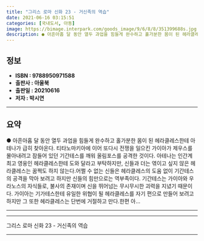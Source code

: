 ```yaml
---
title: "그리스 로마 신화 23 - 거신족의 역습"
date: 2021-06-16 03:15:51
categories: [국내도서, 아동]
image: https://bimage.interpark.com/goods_image/9/6/8/8/351399688s.jpg
description: ● 아흔아홉 달 동안 열두 과업을 힘들게 완수하고 홀가분한 몸이 된 헤라클레스한테 아테나가 급히 찾아온다. 티타노마키아에 이어 또다시 전쟁을 일으킨 가이아가 제우스를 몰아내려고 잠들어 있던 기간테스를 깨워 올림포스를 공격한 것이다. 아테나는 인간계 최고 영웅인 헤라클레스한테 도와 달라
---
```


## **정보**

- **ISBN : 9788950971588**
- **출판사 : 아울북**
- **출판일 : 20210616**
- **저자 : 박시연**

------



## **요약**

●  아흔아홉 달 동안 열두 과업을 힘들게 완수하고 홀가분한 몸이 된 헤라클레스한테 아테나가 급히 찾아온다. 티타노마키아에 이어 또다시 전쟁을 일으킨 가이아가 제우스를 몰아내려고 잠들어 있던 기간테스를 깨워 올림포스를 공격한 것이다. 아테나는 인간계 최고 영웅인 헤라클레스한테 도와 달라고 부탁하지만, 신들과 더는 엮이고 싶지 않은 헤라클레스는 꿈쩍도 하지 않는다.어쩔 수 없는 신들은 헤라클레스의 도움 없이 기간테스의 공격을 막아 보려고 하지만 신들의 힘만으로는 역부족이다. 기간테스는 가이아와 우라노스의 자식들로, 불사의 존재이며 신을 뛰어넘는 무시무시한 괴력을 지녔기 때문이다. 가이아는 기가테스한테 유일한 위협이 될 헤라클레스를 자기 편으로 만들어 보려고 하지만 그 또한 헤라클레스는 단번에 거절하고 만다.한편 아...

------



------


그리스 로마 신화 23 - 거신족의 역습 

------


